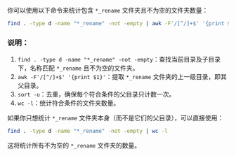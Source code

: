 你可以使用以下命令来统计包含 `*_rename` 文件夹且不为空的文件夹数量：

```bash
find . -type d -name "*_rename" -not -empty | awk -F'/[^/]+$' '{print $1}' | sort -u | wc -l
```

### 说明：
1. `find . -type d -name "*_rename" -not -empty`：查找当前目录及子目录下，名称匹配 `*_rename` 且不为空的文件夹。
2. `awk -F'/[^/]+$' '{print $1}'`：提取 `*_rename` 文件夹的上一级目录，即其父目录。
3. `sort -u`：去重，确保每个符合条件的父目录只计数一次。
4. `wc -l`：统计符合条件的文件夹数量。

如果你只想统计 `*_rename` 文件夹本身（而不是它们的父目录），可以直接使用：
```bash
find . -type d -name "*_rename" -not -empty | wc -l
```

这将统计所有不为空的 `*_rename` 文件夹的数量。